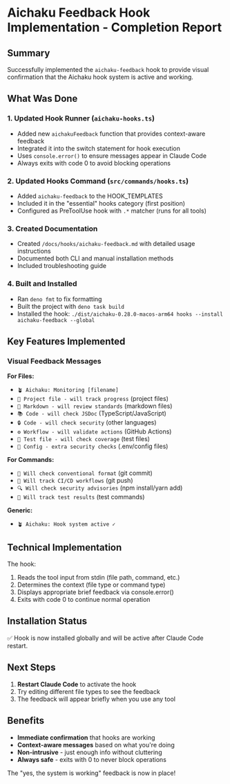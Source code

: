 # Aichaku Feedback Hook Implementation - Completion Report

## Summary

Successfully implemented the `aichaku-feedback` hook to provide visual confirmation that the Aichaku hook system is active and working.

## What Was Done

### 1. Updated Hook Runner (`aichaku-hooks.ts`)
- Added new `aichakuFeedback` function that provides context-aware feedback
- Integrated it into the switch statement for hook execution
- Uses `console.error()` to ensure messages appear in Claude Code
- Always exits with code 0 to avoid blocking operations

### 2. Updated Hooks Command (`src/commands/hooks.ts`)
- Added `aichaku-feedback` to the HOOK_TEMPLATES
- Included it in the "essential" hooks category (first position)
- Configured as PreToolUse hook with `.*` matcher (runs for all tools)

### 3. Created Documentation
- Created `/docs/hooks/aichaku-feedback.md` with detailed usage instructions
- Documented both CLI and manual installation methods
- Included troubleshooting guide

### 4. Built and Installed
- Ran `deno fmt` to fix formatting
- Built the project with `deno task build`
- Installed the hook: `./dist/aichaku-0.28.0-macos-arm64 hooks --install aichaku-feedback --global`

## Key Features Implemented

### Visual Feedback Messages

**For Files:**
- `🪴 Aichaku: Monitoring [filename]`
- `📁 Project file - will track progress` (project files)
- `📖 Markdown - will review standards` (markdown files)
- `📚 Code - will check JSDoc` (TypeScript/JavaScript)
- `🔒 Code - will check security` (other languages)
- `⚙️ Workflow - will validate actions` (GitHub Actions)
- `🧪 Test file - will check coverage` (test files)
- `🔐 Config - extra security checks` (.env/config files)

**For Commands:**
- `📝 Will check conventional format` (git commit)
- `🚀 Will track CI/CD workflows` (git push)
- `🔍 Will check security advisories` (npm install/yarn add)
- `🧪 Will track test results` (test commands)

**Generic:**
- `🪴 Aichaku: Hook system active ✓`

## Technical Implementation

The hook:
1. Reads the tool input from stdin (file path, command, etc.)
2. Determines the context (file type or command type)
3. Displays appropriate brief feedback via console.error()
4. Exits with code 0 to continue normal operation

## Installation Status

✅ Hook is now installed globally and will be active after Claude Code restart.

## Next Steps

1. **Restart Claude Code** to activate the hook
2. Try editing different file types to see the feedback
3. The feedback will appear briefly when you use any tool

## Benefits

- **Immediate confirmation** that hooks are working
- **Context-aware messages** based on what you're doing
- **Non-intrusive** - just enough info without cluttering
- **Always safe** - exits with 0 to never block operations

The "yes, the system is working" feedback is now in place!